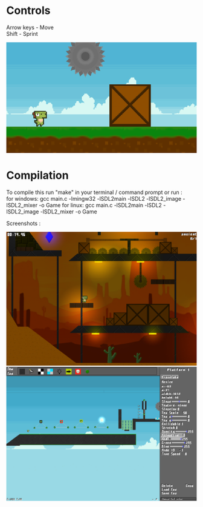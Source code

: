# Controls
Arrow keys - Move<br>
Shift - Sprint

![alt text](https://github.com/MrGun3r/PlatformerEngine/blob/main/readmePhoto.PNG?raw=true)

# Compilation
To compile this run "make" in your terminal / command prompt or run :<br />
          for windows:
                    gcc main.c -lmingw32 -lSDL2main -lSDL2 -lSDL2_image -lSDL2_mixer -o Game
          for linux:
                    gcc main.c -lSDL2main -lSDL2 -lSDL2_image -lSDL2_mixer -o Game

Screenshots :

 ![alt text](https://github.com/MrGun3r/PlatformerEngine/blob/main/githubIMG/Capture.PNG?raw=true)
 ![alt text](https://github.com/MrGun3r/PlatformerEngine/blob/main/githubIMG/Capture2.PNG?raw=true)
